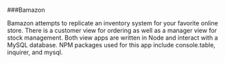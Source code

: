 ###Bamazon

Bamazon attempts to replicate an inventory system for your favorite online store. There is a customer view for ordering as well as a manager view for stock management. Both view apps are written in Node and interact with a MySQL database. NPM packages used for this app include console.table, inquirer, and mysql.